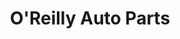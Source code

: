 ---
title: "O'Reilly Auto Parts"
url: /erie/oreilly-auto-parts-west-26th-street/
shop: car parts
---
